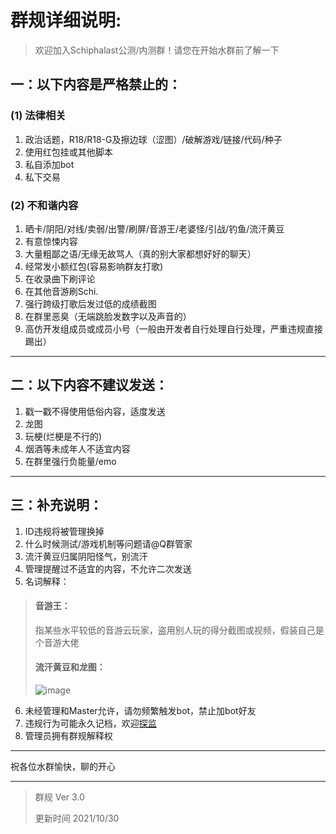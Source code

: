# 群规详细说明:
> 欢迎加入Schiphalast公测/内测群！请您在开始水群前了解一下

## 一：以下内容是严格禁止的：
### (1) 法律相关
1. 政治话题，R18/R18-G及擦边球（涩图）/破解游戏/链接/代码/种子
2. 使用红包挂或其他脚本
3. 私自添加bot
4. 私下交易

### (2) 不和谐内容
1. 晒卡/阴阳/对线/卖弱/出警/刷屏/音游王/老婆怪/引战/钓鱼/流汗黄豆
2. 有意惊悚内容
3. 大量粗鄙之语/无缘无故骂人（真的别大家都想好好的聊天）
4. 经常发小额红包(容易影响群友打歌)
5. 在收录曲下刷评论
6. 在其他音游刷Schi.
7. 强行跨级打歌后发过低的成绩截图
8. 在群里恶臭（无端跳脸发数字以及声音的）
9. 高仿开发组成员或成员小号（一般由开发者自行处理自行处理，严重违规直接踢出）

---

## 二：以下内容不建议发送：
1. 戳一戳不得使用低俗内容，适度发送
2. 龙图
3. 玩梗(烂梗是不行的)
4. 烟酒等未成年人不适宜内容
5. 在群里强行负能量/emo

---

## 三：补充说明：
1. ID违规将被管理换掉
2. 什么时候测试/游戏机制等问题请@Q群管家
3. 流汗黄豆归属阴阳怪气，别流汗
4. 管理提醒过不适宜的内容，不允许二次发送
5. 名词解释：
> #### 音游王：
> 指某些水平较低的音游云玩家，盗用别人玩的得分截图或视频，假装自己是个音游大佬
>
>
> #### 流汗黄豆和龙图：
> ![image](https://user-images.githubusercontent.com/62653664/139514294-a22fb3d8-9de7-4e94-96b7-bd8384a794b8.jpeg)
6. 未经管理和Master允许，请勿频繁触发bot，禁止加bot好友
7. 违规行为可能永久记档，欢迎[探监](https://github.com/Delta-Games/Documents/blob/main/QQ%E7%BE%A4%E7%AE%A1%E7%90%86%E7%9B%B8%E5%85%B3/%E8%BF%9D%E8%A7%84%E8%AE%B0%E5%BD%95%E7%95%99%E6%A1%A3.md)
8. 管理员拥有群规解释权

---

祝各位水群愉快，聊的开心

---

> 群规 Ver 3.0
> 
> 更新时间 2021/10/30
